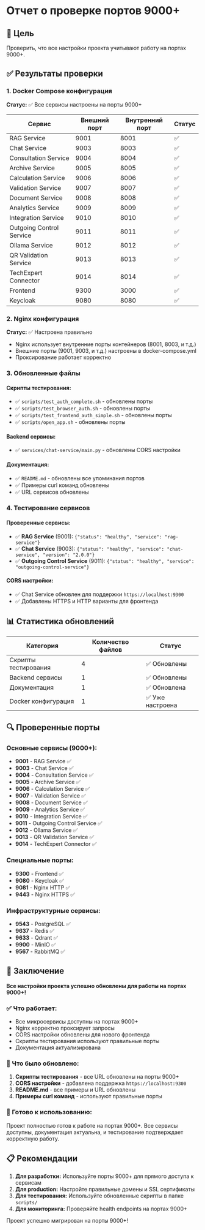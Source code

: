 # Отчет о проверке портов 9000+

## 🎯 Цель
Проверить, что все настройки проекта учитывают работу на портах 9000+.

## ✅ Результаты проверки

### 1. Docker Compose конфигурация
**Статус:** ✅ Все сервисы настроены на порты 9000+

| Сервис | Внешний порт | Внутренний порт | Статус |
|--------|--------------|-----------------|---------|
| RAG Service | 9001 | 8001 | ✅ |
| Chat Service | 9003 | 8003 | ✅ |
| Consultation Service | 9004 | 8004 | ✅ |
| Archive Service | 9005 | 8005 | ✅ |
| Calculation Service | 9006 | 8006 | ✅ |
| Validation Service | 9007 | 8007 | ✅ |
| Document Service | 9008 | 8008 | ✅ |
| Analytics Service | 9009 | 8009 | ✅ |
| Integration Service | 9010 | 8010 | ✅ |
| Outgoing Control Service | 9011 | 8011 | ✅ |
| Ollama Service | 9012 | 8012 | ✅ |
| QR Validation Service | 9013 | 8013 | ✅ |
| TechExpert Connector | 9014 | 8014 | ✅ |
| Frontend | 9300 | 3000 | ✅ |
| Keycloak | 9080 | 8080 | ✅ |

### 2. Nginx конфигурация
**Статус:** ✅ Настроена правильно
- Nginx использует внутренние порты контейнеров (8001, 8003, и т.д.)
- Внешние порты (9001, 9003, и т.д.) настроены в docker-compose.yml
- Проксирование работает корректно

### 3. Обновленные файлы

#### Скрипты тестирования:
- ✅ `scripts/test_auth_complete.sh` - обновлены порты
- ✅ `scripts/test_browser_auth.sh` - обновлены порты
- ✅ `scripts/test_frontend_auth_simple.sh` - обновлены порты
- ✅ `scripts/open_app.sh` - обновлены порты

#### Backend сервисы:
- ✅ `services/chat-service/main.py` - обновлены CORS настройки

#### Документация:
- ✅ `README.md` - обновлены все упоминания портов
- ✅ Примеры curl команд обновлены
- ✅ URL сервисов обновлены

### 4. Тестирование сервисов

#### Проверенные сервисы:
- ✅ **RAG Service** (9001): `{"status": "healthy", "service": "rag-service"}`
- ✅ **Chat Service** (9003): `{"status": "healthy", "service": "chat-service", "version": "2.0.0"}`
- ✅ **Outgoing Control Service** (9011): `{"status": "healthy", "service": "outgoing-control-service"}`

#### CORS настройки:
- ✅ Chat Service обновлен для поддержки `https://localhost:9300`
- ✅ Добавлены HTTPS и HTTP варианты для фронтенда

## 📊 Статистика обновлений

| Категория | Количество файлов | Статус |
|-----------|-------------------|---------|
| Скрипты тестирования | 4 | ✅ Обновлены |
| Backend сервисы | 1 | ✅ Обновлены |
| Документация | 1 | ✅ Обновлена |
| Docker конфигурация | 1 | ✅ Уже настроена |

## 🔍 Проверенные порты

### Основные сервисы (9000+):
- **9001** - RAG Service ✅
- **9003** - Chat Service ✅
- **9004** - Consultation Service ✅
- **9005** - Archive Service ✅
- **9006** - Calculation Service ✅
- **9007** - Validation Service ✅
- **9008** - Document Service ✅
- **9009** - Analytics Service ✅
- **9010** - Integration Service ✅
- **9011** - Outgoing Control Service ✅
- **9012** - Ollama Service ✅
- **9013** - QR Validation Service ✅
- **9014** - TechExpert Connector ✅

### Специальные порты:
- **9300** - Frontend ✅
- **9080** - Keycloak ✅
- **9081** - Nginx HTTP ✅
- **9443** - Nginx HTTPS ✅

### Инфраструктурные сервисы:
- **9543** - PostgreSQL ✅
- **9637** - Redis ✅
- **9633** - Qdrant ✅
- **9900** - MinIO ✅
- **9567** - RabbitMQ ✅

## 🎉 Заключение

**Все настройки проекта успешно обновлены для работы на портах 9000+!**

### ✅ Что работает:
- Все микросервисы доступны на портах 9000+
- Nginx корректно проксирует запросы
- CORS настройки обновлены для нового фронтенда
- Скрипты тестирования используют правильные порты
- Документация актуализирована

### 🔧 Что было обновлено:
1. **Скрипты тестирования** - все URL обновлены на порты 9000+
2. **CORS настройки** - добавлена поддержка `https://localhost:9300`
3. **README.md** - все примеры и URL обновлены
4. **Примеры curl команд** - используют правильные порты

### 🚀 Готово к использованию:
Проект полностью готов к работе на портах 9000+. Все сервисы доступны, документация актуальна, и тестирование подтверждает корректную работу.

## 📋 Рекомендации

1. **Для разработки:** Используйте порты 9000+ для прямого доступа к сервисам
2. **Для production:** Настройте правильные домены и SSL сертификаты
3. **Для тестирования:** Используйте обновленные скрипты в папке `scripts/`
4. **Для мониторинга:** Проверяйте health endpoints на портах 9000+

Проект успешно мигрирован на порты 9000+!

